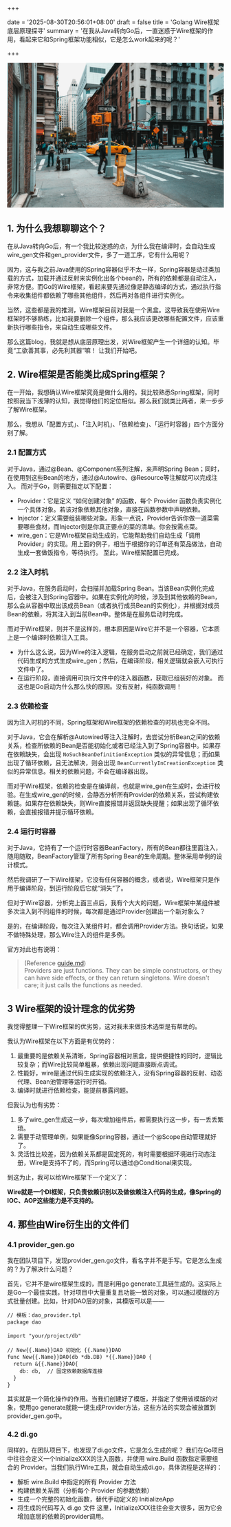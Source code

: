 
+++

date = '2025-08-30T20:56:01+08:00'
draft = false
title = 'Golang Wire框架 底层原理探寻'
summary = '在我从Java转向Go后，一直迷惑于Wire框架的作用，看起来它和Spring框架功能相似，它是怎么work起来的呢？'


+++


![](cover.jpg)


## 1. 为什么我想聊聊这个？
在从Java转向Go后，有一个我比较迷惑的点，为什么我在编译时，会自动生成wire_gen文件和gen_provider文件，多了一道工序，它有什么用呢？

因为，这与我之前Java使用的Spring容器似乎不太一样，Spring容器是动过类加载的方式，加载并通过反射来实例化出各个bean的，所有的依赖都是自动注入，非常方便。而Go的Wire框架，看起来要先通过像是静态编译的方式，通过执行指令来收集组件都依赖了哪些其他组件，然后再对各组件进行实例化。

当然，这些都是我的推测，Wire框架目前对我是一个黑盒。这导致我在使用Wire框架时不够熟练，比如我要删除一个组件，那么我应该更改哪些配置文件，应该重新执行哪些指令，来自动生成哪些文件。

那么这篇blog，我就是想从底层原理出发，对Wire框架产生一个详细的认知。毕竟“工欲善其事，必先利其器”嘛！
让我们开始吧。


## 2. Wire框架是否能类比成Spring框架？
在一开始，我想确认Wire框架究竟是做什么用的。我比较熟悉Spring框架，同时按照我当下浅薄的认知，我觉得他们的定位相似。那么我们就类比两者，来一步步了解Wire框架。

那么，我想从「配置方式」、「注入时机」、「依赖检查」、「运行时容器」四个方面分别了解。

### 2.1 配置方式
对于Java，通过@Bean、@Component系列注解，来声明Spring Bean；同时，在使用到这些Bean的地方，通过@Autowire、@Resource等注解就可以完成注入。
而对于Go，则需要指定以下配置：
- Provider：它是定义 “如何创建对象” 的函数，每个 Provider 函数负责实例化一个具体对象。若该对象依赖其他对象，直接在函数参数中声明依赖。
- Injector：定义需要组装哪些对象。形象一点说，Provider告诉你做一道菜需要哪些食材，而Injector则是你真正要点的菜的清单。你会按需点菜。
- wire_gen：它是Wire框架自动生成的，它能帮助我们自动生成「调用Provider」的实现。用上面的例子，相当于根据你的订单还有菜品做法，自动生成一套做饭指令，等待执行。
至此，Wire框架配置已完成。


### 2.2 注入时机
对于Java，在服务启动时，会扫描并加载Spring Bean。当该Bean实例化完成后，会被注入到Spring容器中。如果在实例化的时候，涉及到其他依赖的Bean，那么会从容器中取出该成员Bean（或者执行成员Bean的实例化），并根据对成员Bean的依赖，将其注入到当前Bean中。整体是在服务启动时完成。

而对于Wire框架，则并不是这样的，根本原因是Wire它并不是一个容器，它本质上是一个编译时依赖注入工具。
- 为什么这么说，因为Wire的注入逻辑，在服务启动之前就已经确定，我们通过代码生成的方式生成wire_gen；然后，在编译阶段，相关逻辑就会嵌入可执行文件中了。
- 在运行阶段，直接调用可执行文件中的注入器函数，获取已组装好的对象。
而这也是Go启动为什么那么快的原因。没有反射，纯函数调用！


### 2.3 依赖检查
因为注入时机的不同，Spring框架和Wire框架的依赖检查的时机也完全不同。

对于Java，它会在解析@Autowired等注入注解时，去尝试分析Bean之间的依赖关系，检查所依赖的Bean是否能初始化或者已经注入到了Spring容器中。如果存在依赖缺失，会出现 `NoSuchBeanDefinitionException` 类似的异常信息；而如果出现了循环依赖，且无法解决，则会出现 `BeanCurrentlyInCreationException` 类似的异常信息。相关的依赖问题，不会在编译器出现。

而对于Wire框架，依赖的检查是在编译前，也就是wire_gen在生成时，会进行校验。在生成wire_gen的时候，会静态分析所有Provider的依赖关系，尝试构建依赖链。如果存在依赖缺失，则Wire直接报错并返回缺失提醒；如果出现了循环依赖，会直接报错并提示循环依赖。


### 2.4 运行时容器
对于Java，它持有了一个运行时容器BeanFactory，所有的Bean都往里面注入，随用随取，BeanFactory管理了所有Spring Bean的生命周期。整体采用单例的设计模式。

然后我调研了一下Wire框架，它没有任何容器的概念，或者说，Wire框架只是作用于编译阶段，到运行阶段后它就“消失”了。

但对于Wire容器，分析完上面三点后，我有个大大的问题，Wire框架中某组件被多次注入到不同组件的时候，每次都是通过Provider创建出一个新对象么？

是的，在编译阶段，每次注入某组件时，都会调用Provider方法。换句话说，如果不做特殊处理，那么Wire注入的组件是多例。

官方对此也有说明：
> (Reference [guide.md](https://github.com/google/wire/blob/main/docs/guide.md))  
> Providers are just functions. They can be simple constructors, or they can have side effects, or they can return singletons. Wire doesn't care; it just calls the functions as needed. 


## 3 Wire框架的设计理念的优劣势
我觉得整理一下Wire框架的优劣势，这对我未来做技术选型是有帮助的。

我认为Wire框架在以下方面是有优势的：
1. 最重要的是依赖关系清晰，Spring容器相对黑盒，提供便捷性的同时，逻辑比较复杂；而Wire比较简单粗暴，依赖出现问题直接断点调试。
2. 性能好，wire是通过代码生成实现的依赖注入，没有Spring容器的反射、动态代理、Bean池管理等运行时开销。
3. 编译时就进行依赖检查，能提前暴露问题。

但我认为也有劣势：
1. 多了wire_gen生成这一步，每次增加组件后，都需要执行这一步，有一丢丢繁琐。
2. 需要手动管理单例，如果能像Spring容器，通过一个@Scope自动管理就好了。
3. 灵活性比较差，因为依赖关系都是固定死的，有时需要根据环境进行动态注册，Wire是支持不了的，而Spring可以通过@Conditional来实现。

到这为止，我可以给Wire框架下一个定义了：

**Wire就是一个DI框架，只负责依赖识别以及做依赖注入代码的生成，像Spring的IOC、AOP这些能力是不支持的。**


## 4. 那些由Wire衍生出的文件们
### 4.1 provider_gen.go
我在团队项目下，发现provider_gen.go文件，看名字并不是手写。它是怎么生成的？为了解决什么问题？

首先，它并不是wire框架生成的，而是利用go generate工具链生成的。这实际上是Go一个最佳实践，针对项目中大量重复且功能一致的对象，可以通过模版的方式批量创建。比如，针对DAO层的对象，其模版可以是——
```
// 模板：dao_provider.tpl
package dao

import "your/project/db"

// New{{.Name}}DAO 初始化 {{.Name}}DAO
func New{{.Name}}DAO(db *db.DB) *{{.Name}}DAO {
  return &{{.Name}}DAO{
    db: db,  // 固定依赖数据库连接
  }
}
```

其实就是一个简化操作的作用。当我们创建好了模版，并指定了使用该模版的对象，使用go generate就能一键生成Provider方法，这些方法的实现会被放置到provider_gen.go中。


### 4.2 di.go
同样的，在团队项目下，也发现了di.go文件，它是怎么生成的呢？
我们在Go项目中往往会定义一个InitializeXXX的注入函数，并使用 wire.Build 函数指定需要组合的 Provider。当我们执行Wire工具，就会自动生成di.go，具体流程是这样的：
- 解析 wire.Build 中指定的所有 Provider 方法
- 构建依赖关系图（分析每个 Provider 的参数依赖）
- 生成一个完整的初始化函数，替代手动定义的 InitializeApp
- 将生成的代码写入 di.go 文件
这里，InitializeXXX往往会变大很多，因为它会增加底层的依赖的provider调用。


